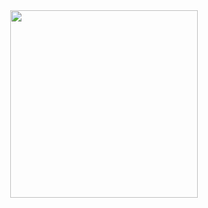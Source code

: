 <div id="header" align="center">
  <img src="https://i.imghippo.com/files/Mqfl7167DhU.jpg" alt="" border="0" width="300">
</div>

